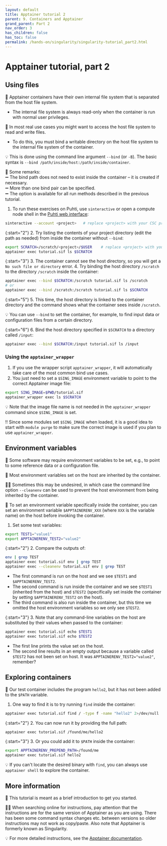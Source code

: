 ```yaml
---
layout: default
title: Apptainer tutorial 2
parent: 9. Containers and Apptainer
grand_parent: Part 2
nav_order: 3
has_children: false
has_toc: false
permalink: /hands-on/singularity/singularity-tutorial_part2.html
---
```


# Apptainer tutorial, part 2

## Using files

💬 Apptainer containers have their own internal file system that is separated from the host file system.

- The internal file system is always read-only when the container is run with normal user privileges.

💭 In most real use cases you might want to access the host file system to read and write files.

- To do this, you must bind a writable directory on the host file system to the internal file system of the container.

💡 This is done using the command line argument `--bind` (or `-B`). The basic syntax is `--bind /path/inside/host:/path/inside/container`.

💭 Some remarks:  
➖ The bind path does not need to exist inside the container – it is created if necessary.  
➖ More than one bind pair can be specified.  
➖ The option is available for all run methods described in the previous tutorial.  

1. To run these exercises on Puhti, use `sinteractive` or open a compute node shell in the [Puhti web interface](https://www.puhti.csc.fi):

```bash
sinteractive --account <project>   # replace <project> with your CSC project, e.g. project_2001234
```

{:start="2"}
2. Try listing the contents of your project directory (edit the path as needed) from inside the container without `--bind`:

```bash
export SCRATCH=/scratch/<project>/$USER    # replace <project> with your CSC project, e.g. project_2001234
apptainer exec tutorial.sif ls $SCRATCH
```

{:start="3"}
3. The container cannot see the host directory, so you will get a `No such file or directory` error.
4. Try binding the host directory `/scratch` to the directory `/scratch` inside the container:

```bash
apptainer exec --bind $SCRATCH:/scratch tutorial.sif ls /scratch
# or
apptainer exec --bind /scratch:/scratch tutorial.sif ls $SCRATCH
```

{:start="5"}
5. This time, the host directory is linked to the container directory and the command shows what the container sees inside `/scratch`.

💡 You can use `--bind` to set the container, for example, to find input data or configuration files from a certain directory.

{:start="6"}
6. Bind the host directory specified in `$SCRATCH` to a directory called `/input`:

```bash
apptainer exec --bind $SCRATCH:/input tutorial.sif ls /input
```

### Using the `apptainer_wrapper`

1. If you use the wrapper script `apptainer_wrapper`, it will automatically take care of the most common bind use cases.
2. You just need to set a `$SING_IMAGE` environment variable to point to the correct Apptainer image file:

```bash
export SING_IMAGE=$PWD/tutorial.sif
apptainer_wrapper exec ls $SCRATCH
```

💡 Note that the image file name is not needed in the `apptainer_wrapper` command since `$SING_IMAGE` is set.

‼️ Since some modules set `$SING_IMAGE` when loaded, it is a good idea to start with `module purge` to make sure the correct image is used if you plan to use `apptainer_wrapper`.

## Environment variables

💬 Some software may require environment variables to be set, e.g., to point to some reference data or a configuration file.

💬 Most environment variables set on the host are inherited by the container.

☝🏻 Sometimes this may be undesired, in which case the command line option `--cleanenv` can be used to prevent the host environment from being inherited by the container.

💬 To set an environment variable specifically inside the container, you can set an environment variable `$APPTAINERENV_XXX` (where `XXX` is the variable name) on the host before invoking the container.

1. Set some test variables:

```bash
export TEST1="value1"
export APPTAINERENV_TEST2="value2"
```

{:start="2"}
2. Compare the outputs of:

```bash
env | grep TEST
apptainer exec tutorial.sif env | grep TEST
apptainer exec --cleanenv tutorial.sif env | grep TEST
```

- The first command is run on the host and we see `$TEST1` and `$APPTAINERENV_TEST2`.
- The second command is run inside the container and we see `$TEST1` (inherited from the host) and `$TEST2` (specifically set inside the container by setting `$APPTAINERENV_TEST2` on the host).
- The third command is also run inside the container, but this time we omitted the host environment variables so we only see `$TEST2`.

{:start="3"}
3. Note that any command-line variables on the host are substituted by their values when passed to the container:

```bash
apptainer exec tutorial.sif echo $TEST1
apptainer exec tutorial.sif echo $TEST2
```

- The first line prints the value set on the host.
- The second line results in an empty output because a variable called `$TEST2` has not been set on host. It was `APPTAINERENV_TEST2="value2"`, remember?

## Exploring containers

💬 Our test container includes the program `hello2`, but it has not been added to the `$PATH` variable.

1. One way to find it is to try running `find` inside the container:

```bash
apptainer exec tutorial.sif find / -type f -name "hello2" 2>/dev/null
```

{:start="2"}
2. You can now run it by providing the full path:

```bash
apptainer exec tutorial.sif /found/me/hello2
```

{:start="3"}
3. Or you could add it to `$PATH` inside the container:

```bash
export APPTAINERENV_PREPEND_PATH=/found/me
apptainer exec tutorial.sif hello2
```

💡 If you can't locate the desired binary with `find`, you can always use `apptainer shell` to explore the container.

## More information

💬 This tutorial is meant as a brief introduction to get you started.

☝🏻 When searching online for instructions, pay attention that the instructions are for the same version of Apptainer as you are using. There has been some command syntax changes etc. between versions so older instructions may not work as copy/paste. Also note that Apptainer is formerly known as Singularity.

💡 For more detailed instructions, see the [Apptainer documentation](https://apptainer.org/docs/user/latest/).
